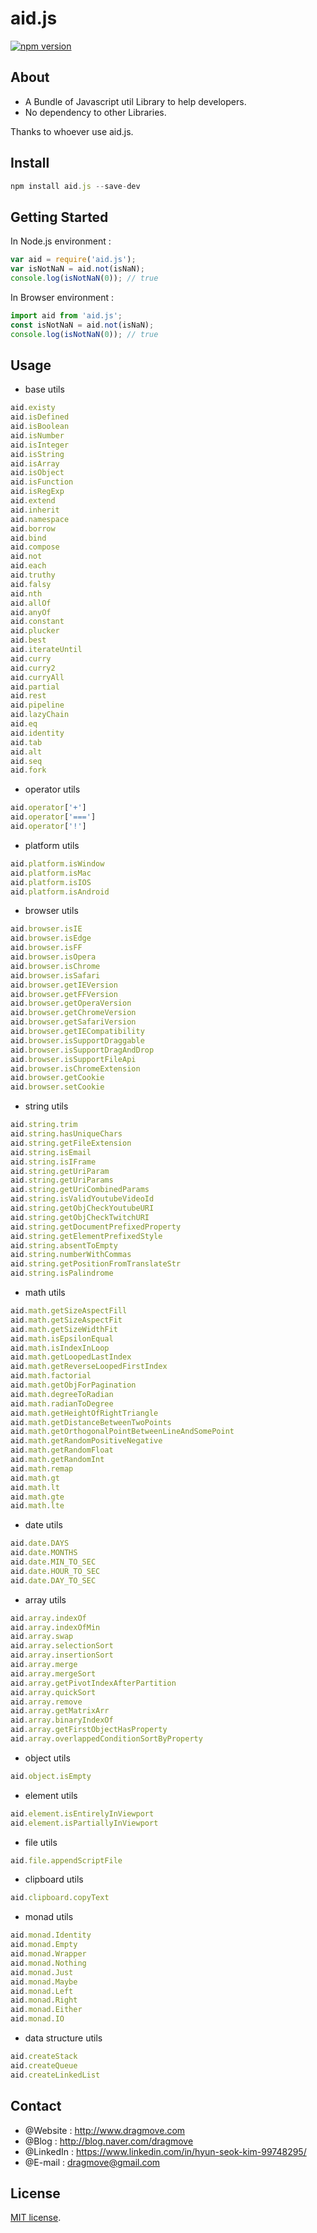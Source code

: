 # aid.js

[![npm version](https://badge.fury.io/js/aid.js.svg)](https://www.npmjs.com/package/aid.js)

## About

* A Bundle of Javascript util Library to help developers.
* No dependency to other Libraries.

Thanks to whoever use aid.js.

## Install

```javascript
npm install aid.js --save-dev
```

## Getting Started

In Node.js environment :

```javascript
var aid = require('aid.js');
var isNotNaN = aid.not(isNaN);
console.log(isNotNaN(0)); // true
```

In Browser environment :

```javascript
import aid from 'aid.js';
const isNotNaN = aid.not(isNaN);
console.log(isNotNaN(0)); // true
```

## Usage

* base utils

```javascript
aid.existy
aid.isDefined
aid.isBoolean
aid.isNumber
aid.isInteger
aid.isString
aid.isArray
aid.isObject
aid.isFunction
aid.isRegExp
aid.extend
aid.inherit
aid.namespace
aid.borrow
aid.bind
aid.compose
aid.not
aid.each
aid.truthy
aid.falsy
aid.nth
aid.allOf
aid.anyOf
aid.constant
aid.plucker
aid.best
aid.iterateUntil
aid.curry
aid.curry2
aid.curryAll
aid.partial
aid.rest
aid.pipeline
aid.lazyChain
aid.eq
aid.identity
aid.tab
aid.alt
aid.seq
aid.fork
```

* operator utils

```javascript
aid.operator['+']
aid.operator['===']
aid.operator['!']
```

* platform utils

```javascript
aid.platform.isWindow
aid.platform.isMac
aid.platform.isIOS
aid.platform.isAndroid
```

* browser utils

```javascript
aid.browser.isIE
aid.browser.isEdge
aid.browser.isFF
aid.browser.isOpera
aid.browser.isChrome
aid.browser.isSafari
aid.browser.getIEVersion
aid.browser.getFFVersion
aid.browser.getOperaVersion
aid.browser.getChromeVersion
aid.browser.getSafariVersion
aid.browser.getIECompatibility
aid.browser.isSupportDraggable
aid.browser.isSupportDragAndDrop
aid.browser.isSupportFileApi
aid.browser.isChromeExtension
aid.browser.getCookie
aid.browser.setCookie
```

* string utils

```javascript
aid.string.trim
aid.string.hasUniqueChars
aid.string.getFileExtension
aid.string.isEmail
aid.string.isIFrame
aid.string.getUriParam
aid.string.getUriParams
aid.string.getUriCombinedParams
aid.string.isValidYoutubeVideoId
aid.string.getObjCheckYoutubeURI
aid.string.getObjCheckTwitchURI
aid.string.getDocumentPrefixedProperty
aid.string.getElementPrefixedStyle
aid.string.absentToEmpty
aid.string.numberWithCommas
aid.string.getPositionFromTranslateStr
aid.string.isPalindrome
```

* math utils

```javascript
aid.math.getSizeAspectFill
aid.math.getSizeAspectFit
aid.math.getSizeWidthFit
aid.math.isEpsilonEqual
aid.math.isIndexInLoop
aid.math.getLoopedLastIndex
aid.math.getReverseLoopedFirstIndex
aid.math.factorial
aid.math.getObjForPagination
aid.math.degreeToRadian
aid.math.radianToDegree
aid.math.getHeightOfRightTriangle
aid.math.getDistanceBetweenTwoPoints
aid.math.getOrthogonalPointBetweenLineAndSomePoint
aid.math.getRandomPositiveNegative
aid.math.getRandomFloat
aid.math.getRandomInt
aid.math.remap
aid.math.gt
aid.math.lt
aid.math.gte
aid.math.lte
```

* date utils

```javascript
aid.date.DAYS
aid.date.MONTHS
aid.date.MIN_TO_SEC
aid.date.HOUR_TO_SEC
aid.date.DAY_TO_SEC
```

* array utils

```javascript
aid.array.indexOf
aid.array.indexOfMin
aid.array.swap
aid.array.selectionSort
aid.array.insertionSort
aid.array.merge
aid.array.mergeSort
aid.array.getPivotIndexAfterPartition
aid.array.quickSort
aid.array.remove
aid.array.getMatrixArr
aid.array.binaryIndexOf
aid.array.getFirstObjectHasProperty
aid.array.overlappedConditionSortByProperty
```

* object utils

```javascript
aid.object.isEmpty
```

* element utils

```javascript
aid.element.isEntirelyInViewport
aid.element.isPartiallyInViewport
```

* file utils

```javascript
aid.file.appendScriptFile
```

* clipboard utils

```javascript
aid.clipboard.copyText
```

* monad utils

```javascript
aid.monad.Identity
aid.monad.Empty
aid.monad.Wrapper
aid.monad.Nothing
aid.monad.Just
aid.monad.Maybe
aid.monad.Left
aid.monad.Right
aid.monad.Either
aid.monad.IO
```

* data structure utils

```javascript
aid.createStack
aid.createQueue
aid.createLinkedList
```

## Contact

* @Website : http://www.dragmove.com
* @Blog : http://blog.naver.com/dragmove
* @LinkedIn : https://www.linkedin.com/in/hyun-seok-kim-99748295/
* @E-mail : dragmove@gmail.com

## License

[MIT license](http://danro.mit-license.org/).

